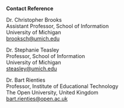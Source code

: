 **Contact Reference**

Dr. Christopher Brooks   
Assistant Professor, School of Information   
University of Michigan   
brooksch@umich.edu  

Dr. Stephanie Teasley  
Professor, School of Information  
University of Michigan  
steasley@umich.edu  

Dr. Bart Rienties  
Professor, Institute of Educational Technology  
The Open University, United Kingdom  
bart.rienties@open.ac.uk  

